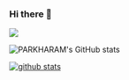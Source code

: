 ### Hi there 👋

<!--
**PARKHARAM/PARKHARAM** is a ✨ _special_ ✨ repository because its `README.md` (this file) appears on your GitHub profile.

Here are some ideas to get you started:

- 🔭 I’m currently working on ...
- 🌱 I’m currently learning ...
- 👯 I’m looking to collaborate on ...
- 🤔 I’m looking for help with ...
- 💬 Ask me about ...
- 📫 How to reach me: ...
- 😄 Pronouns: ...
- ⚡ Fun fact: ...

[![Top Langs](https://github-readme-stats.vercel.app/api/top-langs/?username=PARKHARAM&layout=compact)](https://github.com/PARKHARAM/github-readme-stats)
[![Anurag's GitHub stats](https://github-readme-stats.vercel.app/api?username=PARKHARAM)](https://github.com/PARKHARAM/github-readme-stats)
![Anurag's GitHub stats](https://github-readme-stats.vercel.app/api?username=PARKHARAM&show_icons=true&theme=dracula)
-->
<img src="https://github-readme-stats.vercel.app/api/top-langs/?username=PARKHARAM&layout=compact&theme=panda"/>

![PARKHARAM's GitHub stats](https://github-readme-stats.vercel.app/api?username=PARKHARAM&count_private=true)

[![github stats](https://github-readme-stats.vercel.app/api?username=PARKHARAM&count_private=true)](https://github.com/PARKHARAM/)

